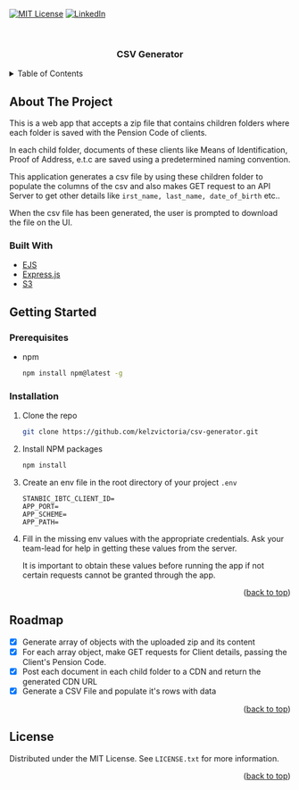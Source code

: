 <div id="top"></div>

[![MIT License][license-shield]][license-url]
[![LinkedIn][linkedin-shield]][linkedin-url]

<!-- PROJECT LOGO -->
<br />
<div align="center">
  <h3 align="center">CSV Generator</h3>
</div>

<!-- TABLE OF CONTENTS -->
<details>
  <summary>Table of Contents</summary>
  <ol>
    <li>
      <a href="#about-the-project">About The Project</a>
      <ul>
        <li><a href="#built-with">Built With</a></li>
      </ul>
    </li>
    <li>
      <a href="#getting-started">Getting Started</a>
      <ul>
        <li><a href="#prerequisites">Prerequisites</a></li>
        <li><a href="#installation">Installation</a></li>
      </ul>
    </li>
    <!-- <li><a href="#usage">Usage</a></li>
    <li><a href="#roadmap">Roadmap</a></li>
    <li><a href="#contributing">Contributing</a></li> -->
    <li><a href="#license">License</a></li>
    <li><a href="#contact">Contact</a></li>
    <!-- <li><a href="#acknowledgments">Acknowledgments</a></li> -->
  </ol>
</details>

<!-- ABOUT THE PROJECT -->

## About The Project

<!-- [![Product Name Screen Shot][product-screenshot]](https://example.com) -->

This is a web app that accepts a zip file that contains children folders where each folder is saved with the Pension Code of clients.

In each child folder, documents of these clients like Means of Identification, Proof of Address, e.t.c are saved using a predetermined naming convention.

This application generates a csv file by using these children folder to populate the columns of the csv and also makes GET request to an API Server to get other details like `irst_name, last_name, date_of_birth` etc..

When the csv file has been generated, the user is prompted to download the file on the UI.

<!--
<p align="right">(<a href="#top">back to top</a>)</p> -->

### Built With

- [EJS](https://ejs.co/)
- [Express.js](https://expressjs.com/)
- [S3](https://aws.amazon.com/s3)

<!-- <p align="right">(<a href="#top">back to top</a>)</p> -->

<!-- GETTING STARTED -->

## Getting Started

### Prerequisites

- npm
  ```sh
  npm install npm@latest -g
  ```

### Installation

1. Clone the repo
   ```sh
   git clone https://github.com/kelzvictoria/csv-generator.git
   ```
2. Install NPM packages
   ```sh
   npm install
   ```
3. Create an env file in the root directory of your project `.env`
   ```env
   STANBIC_IBTC_CLIENT_ID=
   APP_PORT=
   APP_SCHEME=
   APP_PATH=
   ```
4. Fill in the missing env values with the appropriate credentials. Ask your team-lead for help in getting these values from the server.

   It is important to obtain these values before running the app if not certain requests cannot be granted through the app.

<p align="right">(<a href="#top">back to top</a>)</p>

## Roadmap

- [x] Generate array of objects with the uploaded zip and its content
- [x] For each array object, make GET requests for Client details, passing the Client's Pension Code.
- [x] Post each document in each child folder to a CDN and return the generated CDN URL
- [x] Generate a CSV File and populate it's rows with data

<p align="right">(<a href="#top">back to top</a>)</p>

<!-- LICENSE -->

## License

Distributed under the MIT License. See `LICENSE.txt` for more information.

<p align="right">(<a href="#top">back to top</a>)</p>

<!-- CONTACT -->

<!-- ## Contact

Victoria Kazeem - [@vickycinky](https://twitter.com/vickycinky) - vickycinky@ymail.com

Project Link: [https://github.com/kelzvictoria/cdn-migrator](https://github.com/kelzvictoria/cdn-migrator)

<p align="right">(<a href="#top">back to top</a>)</p> -->

<!-- ACKNOWLEDGMENTS -->

<!-- ## Acknowledgments

- [Choose an Open Source License](https://choosealicense.com)
- [Img Shields](https://shields.io)

<p align="right">(<a href="#top">back to top</a>)</p> -->

<!-- MARKDOWN LINKS & IMAGES -->

[license-shield]: https://img.shields.io/github/license/kelzvictoria/csv-generator.svg?style=for-the-badge
[license-url]: https://github.com/kelzvictoria/cdn-migrator/blob/main/LICENSE
[linkedin-shield]: https://img.shields.io/badge/-LinkedIn-black.svg?style=for-the-badge&logo=linkedin&colorB=555
[linkedin-url]: https://www.linkedin.com/in/victoria-kazeem-062708bb/

<!-- [product-screenshot]: images/screenshot.png -->
